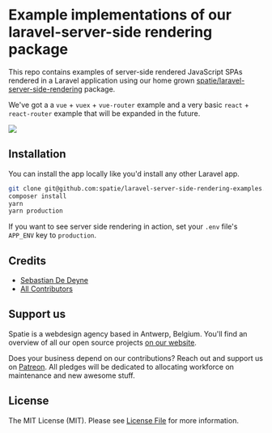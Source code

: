 # Example implementations of our laravel-server-side rendering package

This repo contains examples of server-side rendered JavaScript SPAs rendered in a Laravel application using our home grown [spatie/laravel-server-side-rendering](https://github.com/spatie/laravel-server-side-rendering) package.

We've got a a `vue` + `vuex` + `vue-router` example and a very basic `react` + `react-router` example that will be expanded in the future.

![](https://user-images.githubusercontent.com/1561079/35285451-b79f4fa8-005d-11e8-9f16-174778271f0b.png)

## Installation

You can install the app locally like you'd install any other Laravel app.

```bash
git clone git@github.com:spatie/laravel-server-side-rendering-examples.git
composer install
yarn
yarn production
```

If you want to see server side rendering in action, set your `.env` file's `APP_ENV` key to `production`.

## Credits

- [Sebastian De Deyne](https://github.com/sebastiandedeyne)
- [All Contributors](../../contributors)

## Support us

Spatie is a webdesign agency based in Antwerp, Belgium. You'll find an overview of all our open source projects [on our website](https://spatie.be/opensource).

Does your business depend on our contributions? Reach out and support us on [Patreon](https://www.patreon.com/spatie).
All pledges will be dedicated to allocating workforce on maintenance and new awesome stuff.

## License

The MIT License (MIT). Please see [License File](LICENSE.md) for more information.
